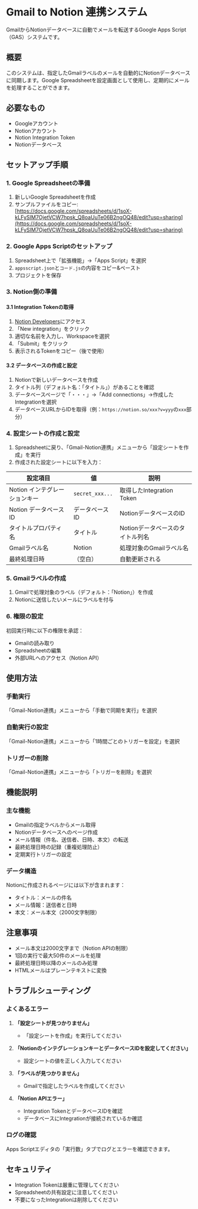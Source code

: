 # Gmail to Notion 連携システム

GmailからNotionデータベースに自動でメールを転送するGoogle Apps Script（GAS）システムです。

## 概要

このシステムは、指定したGmailラベルのメールを自動的にNotionデータベースに同期します。Google Spreadsheetを設定画面として使用し、定期的にメールを処理することができます。

## 必要なもの

- Googleアカウント
- Notionアカウント
- Notion Integration Token
- Notionデータベース

## セットアップ手順

### 1. Google Spreadsheetの準備

1. 新しいGoogle Spreadsheetを作成
2. サンプルファイルをコピー: [https://docs.google.com/spreadsheets/d/1soX-kLFySIM7OjetVCW7hpsk_Q8oaUuTe06B2ngOQ48/edit?usp=sharing](https://docs.google.com/spreadsheets/d/1soX-kLFySIM7OjetVCW7hpsk_Q8oaUuTe06B2ngOQ48/edit?usp=sharing)

### 2. Google Apps Scriptのセットアップ

1. Spreadsheet上で「拡張機能」→「Apps Script」を選択
2. `appsscript.json`と`コード.js`の内容をコピー&ペースト
3. プロジェクトを保存

### 3. Notion側の準備

#### 3.1 Integration Tokenの取得
1. [Notion Developers](https://www.notion.so/my-integrations)にアクセス
2. 「New integration」をクリック
3. 適切な名前を入力し、Workspaceを選択
4. 「Submit」をクリック
5. 表示されるTokenをコピー（後で使用）

#### 3.2 データベースの作成と設定
1. Notionで新しいデータベースを作成
2. タイトル列（デフォルト名：「タイトル」）があることを確認
3. データベースページで「・・・」→「Add connections」→作成したIntegrationを選択
4. データベースURLからIDを取得（例：`https://notion.so/xxx?v=yyy`の`xxx`部分）

### 4. 設定シートの作成と設定

1. Spreadsheetに戻り、「Gmail-Notion連携」メニューから「設定シートを作成」を実行
2. 作成された設定シートに以下を入力：

| 設定項目 | 値 | 説明 |
|----------|-----|------|
| Notion インテグレーションキー | `secret_xxx...` | 取得したIntegration Token |
| Notion データベースID | データベースID | NotionデータベースのID |
| タイトルプロパティ名 | タイトル | Notionデータベースのタイトル列名 |
| Gmailラベル名 | Notion | 処理対象のGmailラベル名 |
| 最終処理日時 | （空白） | 自動更新される |

### 5. Gmailラベルの作成

1. Gmailで処理対象のラベル（デフォルト：「Notion」）を作成
2. Notionに送信したいメールにラベルを付与

### 6. 権限の設定

初回実行時に以下の権限を承認：
- Gmailの読み取り
- Spreadsheetの編集
- 外部URLへのアクセス（Notion API）

## 使用方法

### 手動実行
「Gmail-Notion連携」メニューから「手動で同期を実行」を選択

### 自動実行の設定
「Gmail-Notion連携」メニューから「1時間ごとのトリガーを設定」を選択

### トリガーの削除
「Gmail-Notion連携」メニューから「トリガーを削除」を選択

## 機能説明

### 主な機能
- Gmailの指定ラベルからメール取得
- Notionデータベースへのページ作成
- メール情報（件名、送信者、日時、本文）の転送
- 最終処理日時の記録（重複処理防止）
- 定期実行トリガーの設定

### データ構造
Notionに作成されるページには以下が含まれます：
- タイトル：メールの件名
- メール情報：送信者と日時
- 本文：メール本文（2000文字制限）

## 注意事項

- メール本文は2000文字まで（Notion APIの制限）
- 1回の実行で最大50件のメールを処理
- 最終処理日時以降のメールのみ処理
- HTMLメールはプレーンテキストに変換

## トラブルシューティング

### よくあるエラー
1. **「設定シートが見つかりません」**
   - 「設定シートを作成」を実行してください

2. **「NotionのインテグレーションキーとデータベースIDを設定してください」**
   - 設定シートの値を正しく入力してください

3. **「ラベルが見つかりません」**
   - Gmailで指定したラベルを作成してください

4. **「Notion APIエラー」**
   - Integration TokenとデータベースIDを確認
   - データベースにIntegrationが接続されているか確認

### ログの確認
Apps Scriptエディタの「実行数」タブでログとエラーを確認できます。

## セキュリティ

- Integration Tokenは厳重に管理してください
- Spreadsheetの共有設定に注意してください
- 不要になったIntegrationは削除してください